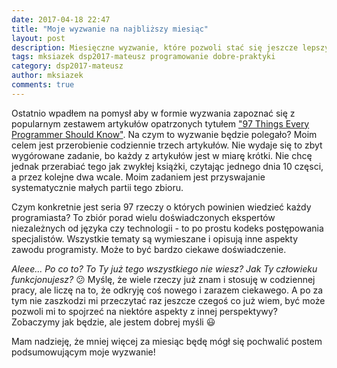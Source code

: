 ```yaml
---
date: 2017-04-18 22:47
title: "Moje wyzwanie na najbliższy miesiąc"
layout: post
description: Miesięczne wyzwanie, które pozwoli stać się jeszcze lepszym programistą
tags: mksiazek dsp2017-mateusz programowanie dobre-praktyki
category: dsp2017-mateusz
author: mksiazek
comments: true
---
```


Ostatnio wpadłem na pomysł aby w formie wyzwania zapoznać się z popularnym zestawem artykułów opatrzonych tytułem
["97 Things Every Programmer Should Know"](http://programmer.97things.oreilly.com/wiki/index.php/97_Things_Every_Programmer_Should_Know).
Na czym to wyzwanie będzie polegało? Moim celem jest przerobienie codziennie trzech artykułów. Nie wydaje się to zbyt
wygórowane zadanie, bo każdy z artykułów jest w miarę krótki. Nie chcę jednak przerabiać tego jak zwykłej książki, czytając
jednego dnia 10 częsci, a przez kolejne dwa wcale. Moim zadaniem jest przyswajanie systematycznie małych partii tego zbioru.

Czym konkretnie jest seria 97 rzeczy o których powinien wiedzieć każdy programiasta? To zbiór porad wielu doświadczonych
ekspertów niezależnych od języka czy technologii - to po prostu kodeks postępowania specjalistów. Wszystkie tematy są
wymieszane i opisują inne aspekty zawodu programisty. Może to być bardzo ciekawe doświadczenie.

*Aleee... Po co to? To Ty już tego wszystkiego nie wiesz? Jak Ty człowieku funkcjonujesz?* :confused: Myślę, że wiele
rzeczy już znam i stosuję w codziennej pracy, ale liczę na to, że odkryję coś nowego i zarazem ciekawego. A po za tym
nie zaszkodzi mi przeczytać raz jeszcze czegoś co już wiem, być może pozwoli mi to spojrzeć na niektóre aspekty z
innej perspektywy? Zobaczymy jak będzie, ale jestem dobrej myśli :smiley:

Mam nadzieję, że mniej więcej za miesiąc będę mógł się pochwalić postem podsumowującym moje wyzwanie!
